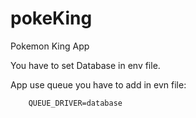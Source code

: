 # pokeKing
Pokemon King App

You have to set Database in env file.

App use queue you have to add in evn file:
````
    QUEUE_DRIVER=database
```` 
